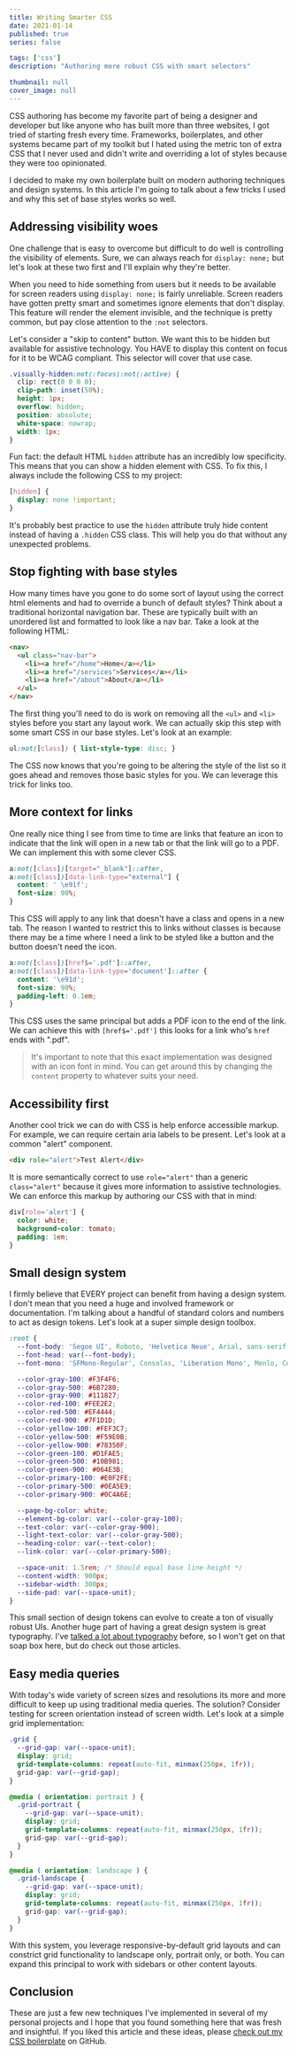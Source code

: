 ```yaml
---
title: Writing Smarter CSS
date: 2021-01-14
published: true
series: false

tags: ['css']
description: "Authoring more robust CSS with smart selectors"

thumbnail: null
cover_image: null
---
```


CSS authoring has become my favorite part of being a designer and developer but like anyone who has built more than three websites, I got tried of starting fresh every time. Frameworks, boilerplates, and other systems became part of my toolkit but I hated using the metric ton of extra CSS that I never used and didn't write and overriding a lot of styles because they were too opinionated.

I decided to make my own boilerplate built on modern authoring techniques and design systems. In this article I'm going to talk about a few tricks I used and why this set of base styles works so well.

## Addressing visibility woes

One challenge that is easy to overcome but difficult to do well is controlling the visibility of elements. Sure, we can always reach for `display: none;` but let's look at these two first and I'll explain why they're better.

When you need to hide something from users but it needs to be available for screen readers using `display: none;` is fairly unreliable. Screen readers have gotten pretty smart and sometimes ignore elements that don't display. This feature will render the element invisible, and the technique is pretty common, but pay close attention to the `:not` selectors.

Let's consider a "skip to content" button. We want this to be hidden but available for assistive technology. You HAVE to display this content on focus for it to be WCAG compliant. This selector will cover that use case.

```css
.visually-hidden:not(:focus):not(:active) {
  clip: rect(0 0 0 0);
  clip-path: inset(50%);
  height: 1px;
  overflow: hidden;
  position: absolute;
  white-space: nowrap;
  width: 1px;
}
```

Fun fact: the default HTML `hidden` attribute has an incredibly low specificity. This means that you can show a hidden element with CSS. To fix this, I always include the following CSS to my project:

```css
[hidden] {
  display: none !important;
}
```

It's probably best practice to use the `hidden` attribute truly hide content instead of having a `.hidden` CSS class. This will help you do that without any unexpected problems.

## Stop fighting with base styles

How many times have you gone to do some sort of layout using the correct html elements and had to override a bunch of default styles? Think about a traditional horizontal navigation bar. These are typically built with an unordered list and formatted to look like a nav bar. Take a look at the following HTML:

```html
<nav>
  <ul class="nav-bar">
    <li><a href="/home">Home</a></li>
    <li><a href="/services">Services</a></li>
    <li><a href="/about">About</a></li>
  </ul>
</nav>
```

The first thing you'll need to do is work on removing all the `<ul>` and `<li>` styles before you start any layout work. We can actually skip this step with some smart CSS in our base styles. Let's look at an example:

```css
ul:not([class]) { list-style-type: disc; }
```

The CSS now knows that you're going to be altering the style of the list so it goes ahead and removes those basic styles for you. We can leverage this trick for links too.

## More context for links

One really nice thing I see from time to time are links that feature an icon to indicate that the link will open in a new tab or that the link will go to a PDF. We can implement this with some clever CSS.

```css
a:not([class])[target="_blank"]::after,
a:not([class])[data-link-type="external"] {
  content: ' \e91f';
  font-size: 90%;
}
```

This CSS will apply to any link that doesn't have a class and opens in a new tab. The reason I wanted to restrict this to links without classes is because there may be a time where I need a link to be styled like a button and the button doesn't need the icon.

```css
a:not([class])[href$='.pdf']::after,
a:not([class])[data-link-type='document']::after {
  content: '\e91d';
  font-size: 90%;
  padding-left: 0.1em;
}
```

This CSS uses the same principal but adds a PDF icon to the end of the link. We can achieve this with `[href$='.pdf']` this looks for a link who's `href` ends with ".pdf".

> It's important to note that this exact implementation was designed with an icon font in mind. You can get around this by changing the `content` property to whatever suits your need.

## Accessibility first

Another cool trick we can do with CSS is help enforce accessible markup. For example, we can require certain aria labels to be present. Let's look at a common "alert" component.

```html
<div role="alert">Test Alert</div>
```

It is more semantically correct to use `role="alert"` than a generic `class="alert"` because it gives more information to assistive technologies. We can enforce this markup by authoring our CSS with that in mind:

```css
div[role='alert'] {
  color: white;
  background-color: tomato;
  padding: 1em;
}
```

## Small design system

I firmly believe that EVERY project can benefit from having a design system. I don't mean that you need a huge and involved framework or documentation. I'm talking about a handful of standard colors and numbers to act as design tokens. Let's look at a super simple design toolbox.

```css
:root {
  --font-body: 'Segoe UI', Roboto, 'Helvetica Neue', Arial, sans-serif;
  --font-head: var(--font-body);
  --font-mono: 'SFMono-Regular', Consolas, 'Liberation Mono', Menlo, Courier, monospace;

  --color-gray-100: #F3F4F6;
  --color-gray-500: #6B7280;
  --color-gray-900: #111827;
  --color-red-100: #FEE2E2;
  --color-red-500: #EF4444;
  --color-red-900: #7F1D1D;
  --color-yellow-100: #FEF3C7;
  --color-yellow-500: #F59E0B;
  --color-yellow-900: #78350F;
  --color-green-100: #D1FAE5;
  --color-green-500: #10B981;
  --color-green-900: #064E3B;
  --color-primary-100: #E0F2FE;
  --color-primary-500: #0EA5E9;
  --color-primary-900: #0C4A6E;

  --page-bg-color: white;
  --element-bg-color: var(--color-gray-100);
  --text-color: var(--color-gray-900);
  --light-text-color: var(--color-gray-500);
  --heading-color: var(--text-color);
  --link-color: var(--color-primary-500);

  --space-unit: 1.5rem; /* Should equal base line-height */
  --content-width: 900px;
  --sidebar-width: 300px;
  --side-pad: var(--space-unit);
}
```

This small section of design tokens can evolve to create a ton of visually robust UIs. Another huge part of having a great design system is great typography. I've [talked a lot about typography](https://www.mattmcadams.com/thoughts/tag/typography/) before, so I won't get on that soap box here, but do check out those articles.

## Easy media queries

With today's wide variety of screen sizes and resolutions its more and more difficult to keep up using traditional media queries. The solution? Consider testing for screen orientation instead of screen width. Let's look at a simple grid implementation:

```css
.grid {
  --grid-gap: var(--space-unit);
  display: grid;
  grid-template-columns: repeat(auto-fit, minmax(250px, 1fr));
  grid-gap: var(--grid-gap);
}

@media ( orientation: portrait ) {
  .grid-portrait {
    --grid-gap: var(--space-unit);
    display: grid;
    grid-template-columns: repeat(auto-fit, minmax(250px, 1fr));
    grid-gap: var(--grid-gap);
  }
}

@media ( orientation: landscape ) {
  .grid-landscape {
    --grid-gap: var(--space-unit);
    display: grid;
    grid-template-columns: repeat(auto-fit, minmax(250px, 1fr));
    grid-gap: var(--grid-gap);
  }
}
```

With this system, you leverage responsive-by-default grid layouts and can constrict grid functionality to landscape only, portrait only, or both. You can expand this principal to work with sidebars or other content layouts.

## Conclusion

These are just a few new techniques I've implemented in several of my personal projects and I hope that you found something here that was fresh and insightful. If you liked this article and these ideas, please [check out my CSS boilerplate](https://github.com/MattMcAdams/CSS-Boilerplate) on GitHub.
